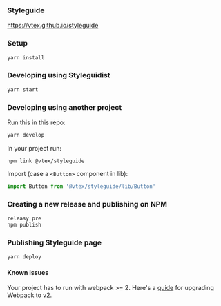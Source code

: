 ### Styleguide

https://vtex.github.io/styleguide

### Setup

```sh
yarn install
```

### Developing using Styleguidist

```sh
yarn start
```

### Developing using another project

Run this in this repo:
```sh
yarn develop
```

In your project run:
```
npm link @vtex/styleguide
```
Import (case a `<Button>` component in lib):
```js
import Button from '@vtex/styleguide/lib/Button'
```

### Creating a new release and publishing on NPM

```sh
releasy pre
npm publish 
```

### Publishing Styleguide page

```sh
yarn deploy
```

#### Known issues
Your project has to run with webpack >= 2. Here's a [guide](https://webpack.js.org/guides/migrating/) for upgrading Webpack to v2. 